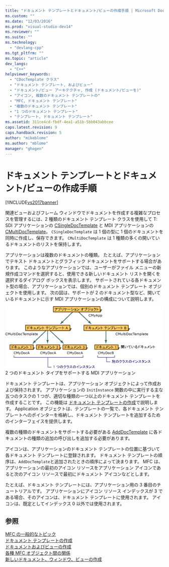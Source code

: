 ```yaml
---
title: "ドキュメント テンプレートとドキュメント/ビューの作成手順 | Microsoft Docs"
ms.custom: ""
ms.date: "12/03/2016"
ms.prod: "visual-studio-dev14"
ms.reviewer: ""
ms.suite: ""
ms.technology: 
  - "devlang-cpp"
ms.tgt_pltfrm: ""
ms.topic: "article"
dev_langs: 
  - "C++"
helpviewer_keywords: 
  - "CDocTemplate クラス"
  - "ドキュメント テンプレート, およびビュー"
  - "ドキュメント/ビュー アーキテクチャ, 作成 (ドキュメント/ビューを)"
  - "アイコン, 複数のドキュメント テンプレートの"
  - "MFC, ドキュメント テンプレート"
  - "複数のドキュメント テンプレート"
  - "1 つのドキュメント テンプレート"
  - "テンプレート, ドキュメント テンプレート"
ms.assetid: 311ce4cd-fbdf-4ea1-a51b-5bb043abbcee
caps.latest.revision: 9
caps.handback.revision: 5
author: "mikeblome"
ms.author: "mblome"
manager: "ghogen"
---
```

# ドキュメント テンプレートとドキュメント/ビューの作成手順
[!INCLUDE[vs2017banner](../assembler/inline/includes/vs2017banner.md)]

関連ビューおよびフレーム ウィンドウでドキュメントを作成する複雑なプロセスを管理するには、2 種類のドキュメント テンプレート クラスを使用して T: SDI アプリケーションの [CSingleDocTemplate](../mfc/reference/csingledoctemplate-class.md) と MDI アプリケーションの [CMultiDocTemplate](../mfc/reference/cmultidoctemplate-class.md)。  `CSingleDocTemplate` は 1 個の型に 1 個のドキュメントを同時に作成し、保存できます。  `CMultiDocTemplate` は 1 種類の多くの開いているドキュメントのリストを保持します。  
  
 アプリケーションは複数のドキュメントの種類。  たとえば、アプリケーションでテキスト ドキュメントとグラフィック ドキュメントをサポートする場合があります。  このようなアプリケーションでは、ユーザーがファイル メニューの新規作成コマンドを選択すると、使用できる新しいドキュメント リストを開くを選択するダイアログ ボックスを表示します。  サポートされている各ドキュメント型の場合、アプリケーションでは、個別のドキュメント テンプレート オブジェクトを使用します。  次の図は、サポートが 2 のドキュメント型など、開いているドキュメントに示す MDI アプリケーションの構成について説明します。  
  
 ![2 ドキュメント タイプを持つ MDI アプリケーション](../mfc/media/vc387h1.gif "vc387H1")  
2 つのドキュメント タイプをサポートする MDI アプリケーション  
  
 ドキュメント テンプレートは、アプリケーション オブジェクトによって作成および保持されます。  アプリケーションの `InitInstance` 関数の中に実行する主な五つのタスクの 1 つが、適切な種類の一つ以上のドキュメント テンプレートを作成することです。  この機能は [ドキュメント テンプレートの作成](../Topic/Document%20Template%20Creation.md)で説明します。  Application オブジェクトは、テンプレートの一覧で、各ドキュメント テンプレートへのポインターを格納し、ドキュメント テンプレートを追加するためのインターフェイスを提供します。  
  
 複数の種類のドキュメントをサポートする必要がある [AddDocTemplate](../Topic/CWinApp::AddDocTemplate.md) に各ドキュメントの種類の追加の呼び出しを追加する必要があります。  
  
 アイコンは、アプリケーションのドキュメント テンプレートの位置に基づいて各ドキュメント テンプレートに登録されます。  ドキュメント テンプレートの順序は、`AddDocTemplate`と追加されたときの順序によって決まります。  MFC は、アプリケーションの最初のアイコン リソースをアプリケーション アイコンであると次のアイコン リソースで最初にドキュメント アイコンなどとします。  
  
 たとえば、ドキュメント テンプレートには、アプリケーション用の 3 番目のチュートリアルです。  アプリケーションにアイコン リソース インデックスが 3 である場合、そのアイコンは、ドキュメント テンプレートに使用されます。  アイコンは、既定としてインデックス 0 以外では使用されます。  
  
## 参照  
 [MFC の一般的なトピック](../mfc/general-mfc-topics.md)   
 [ドキュメント テンプレートの作成](../Topic/Document%20Template%20Creation.md)   
 [ドキュメントおよびビューの作成](../mfc/document-view-creation.md)   
 [各種 MFC オブジェクト間の関係](../mfc/relationships-among-mfc-objects.md)   
 [新しいドキュメント、ウィンドウ、ビューの作成](../Topic/Creating%20New%20Documents,%20Windows,%20and%20Views.md)